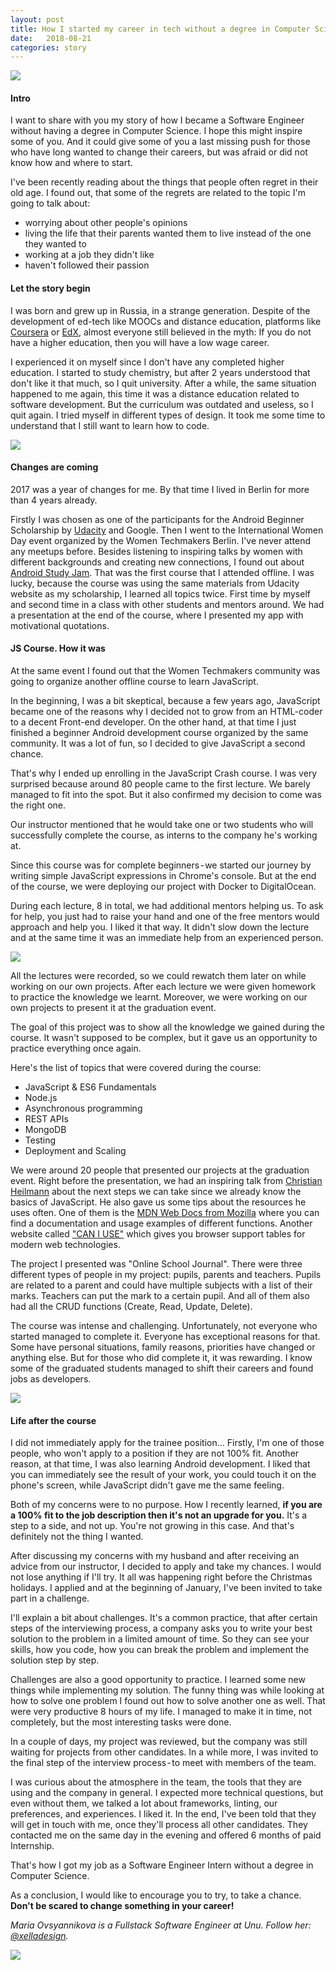 ```yaml
---
layout: post
title: How I started my career in tech without a degree in Computer Science
date:   2018-08-21
categories: story
---
```


<img class="img-responsive" src="{{ site.baseurl }}/img/posts/maria-story-1.jpg">

#### Intro

I want to share with you my story of how I became a Software Engineer without having a degree in Computer Science. I hope this might inspire some of you. And it could give some of you a last missing push for those who have long wanted to change their careers, but was afraid or did not know how and where to start.

I've been recently reading about the things that people often regret in their old age. I found out, that some of the regrets are related to the topic I'm going to talk about:
- worrying about other people's opinions
- living the life that their parents wanted them to live instead of the one they wanted to
- working at a job they didn't like
- haven't followed their passion

#### Let the story begin

I was born and grew up in Russia, in a strange generation. Despite of the development of ed-tech like MOOCs and distance education, platforms like [Coursera](https://www.coursera.org) or [EdX](https://www.edx.org), almost everyone still believed in the myth: If you do not have a higher education, then you will have a low wage career.

I experienced it on myself since I don't have any completed higher education. I started to study chemistry, but after 2 years understood that don't like it that much, so I quit university. After a while, the same situation happened to me again, this time it was a distance education related to software development. But the curriculum was outdated and useless, so I quit again. I tried myself in different types of design. It took me some time to understand that I still want to learn how to code.

<img class="img-responsive" src="{{ site.baseurl }}/img/posts/maria-story-2.jpg">

#### Changes are coming

2017 was a year of changes for me. By that time I lived in Berlin for more than 4 years already.

Firstly I was chosen as one of the participants for the Android Beginner Scholarship by [Udacity](https://udacity.com) and Google. Then I went to the International Women Day event organized by the Women Techmakers Berlin. I've never attend any meetups before. Besides listening to inspiring talks by women with different backgrounds and creating new connections, I found out about [Android Study Jam](http://wtmberlin.com/android-study-jam/). That was the first course that I attended offline. I was lucky, because the course was using the same materials from Udacity website as my scholarship, I learned all topics twice. First time by myself and second time in a class with other students and mentors around. We had a presentation at the end of the course, where I presented my app with motivational quotations.

#### JS Course. How it was

At the same event I found out that the Women Techmakers community was going to organize another offline course to learn JavaScript.

In the beginning, I was a bit skeptical, because a few years ago, JavaScript became one of the reasons why I decided not to grow from an HTML-coder to a decent Front-end developer.
On the other hand, at that time I just finished a beginner Android development course organized by the same community. It was a lot of fun, so I decided to give JavaScript a second chance.

That's why I ended up enrolling in the JavaScript Crash course.
I was very surprised because around 80 people came to the first lecture. We barely managed to fit into the spot. But it also confirmed my decision to come was the right one.

Our instructor mentioned that he would take one or two students who will successfully complete the course, as interns to the company he's working at.

Since this course was for complete beginners - we started our journey by writing simple JavaScript expressions in Chrome's console. But at the end of the course, we were deploying our project with Docker to DigitalOcean.

During each lecture, 8 in total, we had additional mentors helping us. To ask for help, you just had to raise your hand and one of the free mentors would approach and help you.
I liked it that way. It didn't slow down the lecture and at the same time it was an immediate help from an experienced person.

<img class="img-responsive" src="{{ site.baseurl }}/img/posts/maria-story-3.jpg">

All the lectures were recorded, so we could rewatch them later on while working on our own projects. After each lecture we were given homework to practice the knowledge we learnt. Moreover, we were working on our own projects to present it at the graduation event.

The goal of this project was to show all the knowledge we gained during the course. It wasn't supposed to be complex, but it gave us an opportunity to practice everything once again.

Here's the list of topics that were covered during the course:
- JavaScript & ES6 Fundamentals 
- Node.js 
- Asynchronous programming 
- REST APIs 
- MongoDB 
- Testing 
- Deployment and Scaling

We were around 20 people that presented our projects at the graduation event. Right before the presentation, we had an inspiring talk from [Christian Heilmann](https://christianheilmann.com) about the next steps we can take since we already know the basics of JavaScript.
He also gave us some tips about the resources he uses often. One of them is the [MDN Web Docs from Mozilla](https://developer.mozilla.org/en-US) where you can find a documentation and usage examples of different functions. Another website called ["CAN I USE"](https://caniuse.com) which gives you browser support tables for modern web technologies.

The project I presented was "Online School Journal".
There were three different types of people in my project: pupils, parents and teachers.
Pupils are related to a parent and could have multiple subjects with a list of their marks. Teachers can put the mark to a certain pupil. And all of them also had all the CRUD functions (Create, Read, Update, Delete).

The course was intense and challenging. Unfortunately, not everyone who started managed to complete it. Everyone has exceptional reasons for that. Some have personal situations, family reasons, priorities have changed or anything else.
But for those who did complete it, it was rewarding. I know some of the graduated students managed to shift their careers and found jobs as developers.

<img class="img-responsive" src="{{ site.baseurl }}/img/posts/maria-story-4.jpg">

#### Life after the course

I did not immediately apply for the trainee position… Firstly, I'm one of those people, who won't apply to a position if they are not 100% fit. Another reason, at that time, I was also learning Android development. I liked that you can immediately see the result of your work, you could touch it on the phone's screen, while JavaScript didn't gave me the same feeling.

Both of my concerns were to no purpose. How I recently learned, **if you are a 100% fit to the job description then it's not an upgrade for you.** It's a step to a side, and not up. You're not growing in this case. And that's definitely not the thing I wanted.

After discussing my concerns with my husband and after receiving an advice from our instructor, I decided to apply and take my chances. I would not lose anything if I'll try.
It all was happening right before the Christmas holidays. I applied and at the beginning of January, I've been invited to take part in a challenge.

I'll explain a bit about challenges. It's a common practice, that after certain steps of the interviewing process, a company asks you to write your best solution to the problem in a limited amount of time. So they can see your skills, how you code, how you can break the problem and implement the solution step by step.

Challenges are also a good opportunity to practice. I learned some new things while implementing my solution. The funny thing was while looking at how to solve one problem I found out how to solve another one as well. That were very productive 8 hours of my life. I managed to make it in time, not completely, but the most interesting tasks were done.

In a couple of days, my project was reviewed, but the company was still waiting for projects from other candidates. In a while more, I was invited to the final step of the interview process - to meet with members of the team.

I was curious about the atmosphere in the team, the tools that they are using and the company in general. I expected more technical questions, but even without them, we talked a lot about frameworks, linting, our preferences, and experiences. I liked it.
In the end, I've been told that they will get in touch with me, once they'll process all other candidates. They contacted me on the same day in the evening and offered 6 months of paid Internship.

That's how I got my job as a Software Engineer Intern without a degree in Computer Science.

As a conclusion, I would like to encourage you to try, to take a chance.
**Don't be scared to change something in your career!**

_Maria Ovsyannikova is a Fullstack Software Engineer at Unu. Follow her: [@xelladesign](https://twitter.com/XellaDesign)._

<img class="img-responsive" src="{{ site.baseurl }}/img/posts/maria-story-5.jpg">
